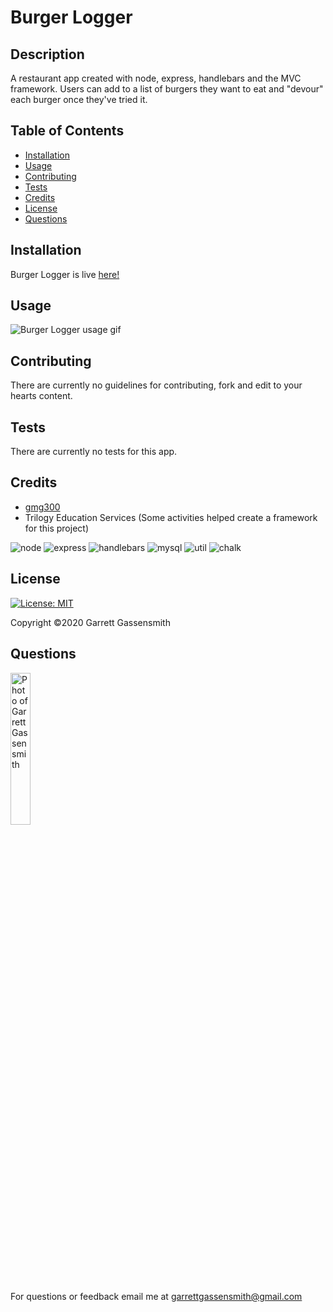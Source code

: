 
  # Burger Logger


  ## Description
  A restaurant app created with node, express, handlebars and the MVC framework. Users can add to a list of burgers they want to eat and "devour" each burger once they've tried it. 

  
  ## Table of Contents
  * [Installation](#installation)
  * [Usage](#usage)
  * [Contributing](#contributing)
  * [Tests](#tests)
  * [Credits](#credits)
  * [License](#license)
  * [Questions](#questions)
  
  
  ## Installation
   Burger Logger is live [here!](https://vast-shore-37755.herokuapp.com/)
  
  
  ## Usage
  <img alt="Burger Logger usage gif" src="Assets/burger-logger.gif">

  
  
  ## Contributing
  There are currently no guidelines for contributing, fork and edit to your hearts content.
  
  
  ## Tests
  There are currently no tests for this app.
  

  ## Credits
  * [gmg300](https://github.com/gmg300)
  * Trilogy Education Services (Some activities helped create a framework for this project)
  

  ![node](https://img.shields.io/badge/Made%20with-node-orange.svg)  ![express](https://img.shields.io/badge/Made%20with-express-ff69b4.svg)  ![handlebars](https://img.shields.io/badge/Made%20with-handlebars-undefined.svg)  ![mysql](https://img.shields.io/badge/Made%20with-mysql-red.svg)  ![util](https://img.shields.io/badge/Made%20with-util-ff69b4.svg)  ![chalk](https://img.shields.io/badge/Made%20with-chalk-ff69b4.svg)  
  
  
  ## License
  [![License: MIT](https://img.shields.io/badge/License-MIT-yellow.svg)](https://opensource.org/licenses/MIT)

  Copyright &copy;2020 Garrett Gassensmith 
  
  
  ## Questions
  <img alt="Photo of Garrett Gassensmith" src="https://avatars2.githubusercontent.com/u/25697564?v=4" width="25%">
  
  For questions or feedback email me at garrettgassensmith@gmail.com  

